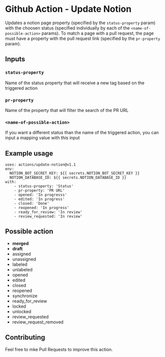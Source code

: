 # Github Action - Update Notion

Updates a notion page property (specified by the `status-property` param)
with the choosen status (specified individually by each of the `<name-of-possible-action>` params).
To match a page with a pull request, the page must have a property with the pull request link (specified by the `pr-property` param).

## Inputs

### `status-property`

Name of the status property that will receive a new tag based on the triggered action

### `pr-property`

Name of the property that will filter the search of the PR URL

### `<name-of-possible-action>`

If you want a different status than the name of the triggered action, you can
input a mapping value with this input

## Example usage

```
uses: actions/update-notion@v1.1
env:
  NOTION_BOT_SECRET_KEY: ${{ secrets.NOTION_BOT_SECRET_KEY }}
  NOTION_DATABASE_ID: ${{ secrets.NOTION_DATABASE_ID }}
with:
    - status-property: 'Status'
    - pr-property: 'PR URL'
    - opened: 'In progresss'
    - edited: 'In progress'
    - closed: 'Done'
    - reopened: 'In progress'
    - ready_for_review: 'In review'
    - review_requested: 'In review'
```

## Possible action

- **merged**
- **draft**
- assigned
- unassigned
- labeled
- unlabeled
- opened
- edited
- closed
- reopened
- synchronize
- ready_for_review
- locked
- unlocked
- review_requested
- review_request_removed

## Contributing

Feel free to mke Pull Requests to improve this action.
